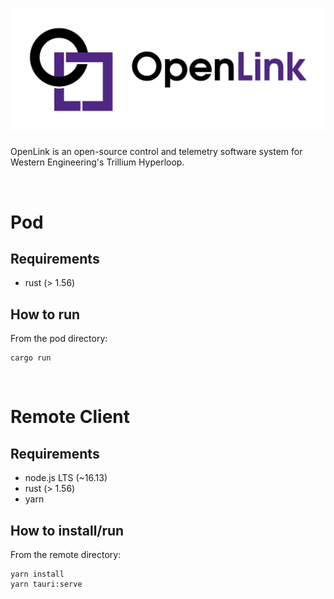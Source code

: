 # ![openlink](./logo/openlink-full-path.svg)
<p>OpenLink is an open-source control and telemetry software system for Western Engineering's Trillium Hyperloop.</p>

<p>&nbsp;</p>

# Pod
## Requirements
- rust (> 1.56)

## How to run
From the pod directory:

```
cargo run
```

<p>&nbsp;</p>

# Remote Client
## Requirements
- node.js LTS (~16.13)
- rust (> 1.56)
- yarn

## How to install/run
From the remote directory:

```
yarn install
yarn tauri:serve
```
